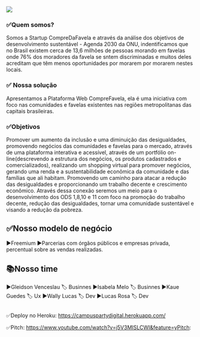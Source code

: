 # <img src ="./public/assets/img/somosfavela.png"/>


### ✅Quem somos?
Somos a Startup CompreDaFavela e através da análise dos objetivos de desenvolvimento sustentável - Agenda 2030 da ONU, indentificamos que no Brasil existem cerca de 13,6 milhões de pessoas morando em favelas onde 76% dos moradores da favela se sntem discriminadas e muitos deles acreditam que têm menos oportunidades por morarem por morarem nestes locais.

### ✅ Nossa solução
Apresentamos a Plataforma Web CompreFavela, ela é uma iniciativa com foco nas comunidades e favelas existentes nas regiões metropolitanas das capitais brasileiras.

### ✅Objetivos
Promover um aumento da inclusão e uma diminuição das desigualdades, promovendo negócios das comunidades e favelas para o mercado, através de uma plataforma interativa e acessível, através de um portfólio on-line(descrevendo a estrutura dos negócios, os produtos cadastrados e comercializados), realizando um shopping virtual para promover negócios, gerando uma renda e a sustentabilidade econômica da comunidade e das famílias que ali habitam. Promovendo um caminho para atacar a redução das desigualdades e proporcionando um trabalho decente e crescimento econômico. Através dessa conexão seremos um meio para o desenvolvimento dos ODS 1,8,10 e 11 com foco na promoção do trabalho decente, redução das desigualdades, tornar uma comunidade sustentável e visando a redução da pobreza.

## ✅Nosso modelo de negócio
▶Freemium
▶Parcerias com órgãos públicos e empresas privada, percentual sobre as vendas realizadas.


## 📚Nosso time

▶Gleidson Venceslau 🏷 Businnes
▶Isabela Melo 🏷 Businnes
▶Kaue Guedes  🏷 Ux
▶Wally Lucas  🏷 Dev
▶Lucas Rosa  🏷 Dev



## 

✅Deploy no Heroku: https://campuspartydigital.herokuapp.com/

✅Pitch: https://www.youtube.com/watch?v=j5V3MISLCWI&feature=yPitch: 

